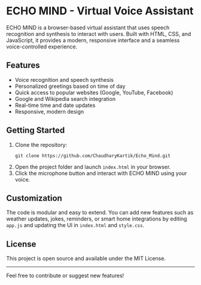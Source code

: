 # ECHO MIND - Virtual Voice Assistant

ECHO MIND is a browser-based virtual assistant that uses speech recognition and synthesis to interact with users. Built with HTML, CSS, and JavaScript, it provides a modern, responsive interface and a seamless voice-controlled experience.

## Features
- Voice recognition and speech synthesis
- Personalized greetings based on time of day
- Quick access to popular websites (Google, YouTube, Facebook)
- Google and Wikipedia search integration
- Real-time time and date updates
- Responsive, modern design

## Getting Started
1. Clone the repository:
   ```
   git clone https://github.com/ChaudharyKartik/Echo_Mind.git
   ```
2. Open the project folder and launch `index.html` in your browser.
3. Click the microphone button and interact with ECHO MIND using your voice.

## Customization
The code is modular and easy to extend. You can add new features such as weather updates, jokes, reminders, or smart home integrations by editing `app.js` and updating the UI in `index.html` and `style.css`.

## License
This project is open source and available under the MIT License.

---

Feel free to contribute or suggest new features!
